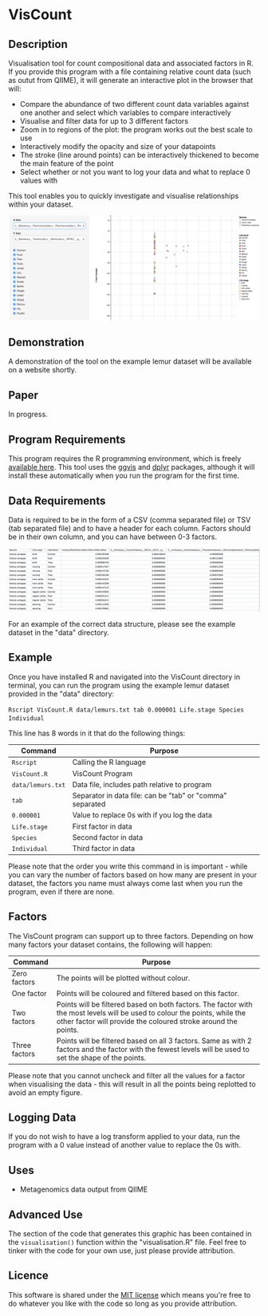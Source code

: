 # VisCount

## Description
Visualisation tool for count compositional data and associated factors in R. If you provide this program with a file containing relative count data (such as outut from QIIME), it will generate an interactive plot in the browser that will:

* Compare the abundance of two different count data variables against one another and select which variables to compare interactively
* Visualise and filter data for up to 3 different factors
* Zoom in to regions of the plot: the program works out the best scale to use
* Interactively modify the opacity and size of your datapoints
* The stroke (line around points) can be interactively thickened to become the main feature of the point
* Select whether or not you want to log your data and what to replace 0 values with

This tool enables you to quickly investigate and visualise relationships within your dataset.

![image of program in action](images/program_pic.png)

## Demonstration

A demonstration of the tool on the example lemur dataset will be available on a website shortly.

## Paper
In progress.

## Program Requirements
This program requires the R programming environment, which is freely [available here](https://www.r-project.org/). This tool uses the [ggvis](https://cran.r-project.org/web/packages/ggvis/index.html) and [dplyr](https://cran.r-project.org/web/packages/dplyr/index.html) packages, although it will install these automatically when you run the program for the first time.

## Data Requirements

Data is required to be in the form of a CSV (comma separated file) or TSV (tab separated file) and to have a header for each column. Factors should be in their own column, and you can have between 0-3 factors.

![how data looks](images/data_layout.png)

For an example of the correct data structure, please see the example dataset in the "data" directory.

## Example
Once you have installed R and navigated into the VisCount directory in terminal, you can run the program using the example lemur dataset provided in the "data" directory:

`Rscript VisCount.R data/lemurs.txt tab 0.000001 Life.stage Species Individual`

This line has 8 words in it that do the following things:

Command | Purpose
--- | ---
`Rscript`| Calling the R language
`VisCount.R` | VisCount Program
`data/lemurs.txt` | Data file, includes path relative to program
`tab` | Separator in data file: can be "tab" or "comma" separated
`0.000001` | Value to replace 0s with if you log the data
`Life.stage` | First factor in data
`Species` | Second factor in data
`Individual` | Third factor in data

Please note that the order you write this command in is important - while you can vary the number of factors based on how many are present in your dataset, the factors you name must always come last when you run the program, even if there are none.

## Factors

The VisCount program can support up to three factors. Depending on how many factors your dataset contains, the following will happen:

Command | Purpose
--- | ---
Zero factors | The points will be plotted without colour.
One factor | Points will be coloured and filtered based on this factor.
Two factors | Points will be filtered based on both factors. The factor with the most levels will be used to colour the points, while the other factor will provide the coloured stroke around the points.
Three factors | Points will be filtered based on all 3 factors. Same as with 2 factors and the factor with the fewest levels will be used to set the shape of the points.

Please note that you cannot uncheck and filter all the values for a factor when visualising the data - this will result in all the points being replotted to avoid an empty figure.

## Logging Data

If you do not wish to have a log transform applied to your data, run the program with a 0 value instead of another value to replace the 0s with.

## Uses

* Metagenomics data output from QIIME

## Advanced Use

The section of the code that generates this graphic has been contained in the `visualisation()` function within the "visualisation.R" file. Feel free to tinker with the code for your own use, just please provide attribution.

## Licence
This software is shared under the [MIT license](http://choosealicense.com/licenses/mit/) which means you're free to do whatever you like with the code so long as you provide attribution.

